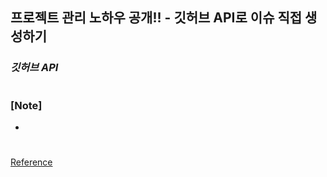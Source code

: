 ## 프로젝트 관리 노하우 공개!! - 깃허브 API로 이슈 직접 생성하기

### _깃허브 API_

#

### [Note]

-

#

[Reference](https://www.youtube.com/watch?v=kGmkq7NDtsQ&list=PLqbWuGdVBJd0oHdwp9y9NsTTQbUuEPNyY&index=7)
